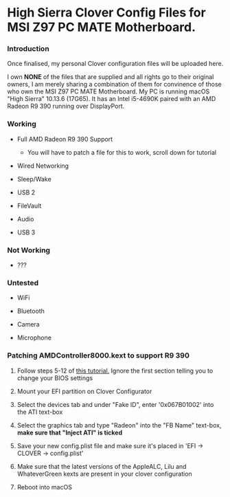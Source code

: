 # High Sierra Clover Config Files for MSI Z97 PC MATE Motherboard.

### Introduction 
Once finalised, my personal Clover configuration files will be uploaded here.

I own **NONE** of the files that are supplied and all rights go to their original owners, I am merely sharing a combination of them for convinence of those who own the MSI Z97 PC MATE Motherboard. My PC is running macOS "High Sierra" 10.13.6 (17G65). It has an Intel i5-4690K paired with an AMD Radeon R9 390 running over DisplayPort.

### Working
- Full AMD Radeon R9 390 Support
  - You will have to patch a file for this to work, scroll down for tutorial

- Wired Networking

- Sleep/Wake

- USB 2

- FileVault

- Audio

- USB 3

### Not Working

- ???

### Untested
- WiFi

- Bluetooth

- Camera

- Microphone

### Patching AMDController8000.kext to support R9 390

1. Follow steps 5-12 of [this tutorial.](https://www.tonymacx86.com/threads/guide-getting-r9-290-390-non-x-to-work-on-sierra-10-12-and-high-sierra-10-13.210574/) Ignore the first section telling you to change your BIOS settings

2. Mount your EFI partition on Clover Configurator

3. Select the devices tab and under "Fake ID", enter '0x067B01002' into the ATI text-box

4. Select the graphics tab and type "Radeon" into the "FB Name" text-box, **make sure that "Inject ATI" is ticked**

5. Save your new config.plist file and make sure it's placed in 'EFI -> CLOVER -> config.plist'

6. Make sure that the latest versions of the AppleALC, Lilu and WhateverGreen kexts are present in your clover configuration

7. Reboot into macOS
